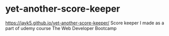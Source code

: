 # yet-another-score-keeper
https://jayk5.github.io/yet-another-score-keeper/
Score keeper I made as a part of udemy course The Web Developer Bootcamp

